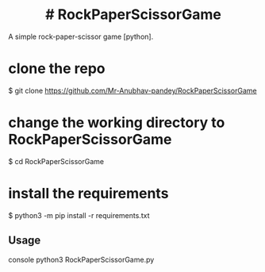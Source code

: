 <h1 align="center">
 # RockPaperScissorGame
</h1>
A simple rock-paper-scissor game [python].


# clone the repo
$ git clone https://github.com/Mr-Anubhav-pandey/RockPaperScissorGame

# change the working directory to RockPaperScissorGame
$ cd RockPaperScissorGame

# install the requirements
$ python3 -m pip install -r requirements.txt


## Usage

console
python3 RockPaperScissorGame.py
